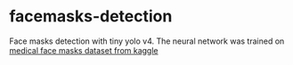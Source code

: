 # facemasks-detection
Face masks detection with tiny yolo v4.
The neural network was trained on [medical face masks dataset from kaggle](https://www.kaggle.com/ivandanilovich/medical-masks-dataset-images-tfrecords)
